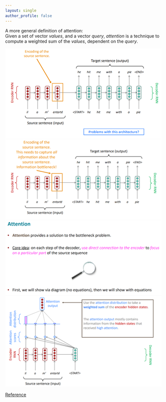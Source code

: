 ```yaml
---
layout: single
author_profile: false
---
```


A more general definition of attention:  
Given a set of vector *values*, and a vector *query*, *attention* is a technique to compute a weighted sum of the *values*, dependent on the *query*.

![alt text](https://raw.githubusercontent.com/JingchaoZhang/JingchaoZhang.github.io/master/images/cs224n-lecture8/1.png)
![alt text](https://raw.githubusercontent.com/JingchaoZhang/JingchaoZhang.github.io/master/images/cs224n-lecture8/2.png)
![alt text](https://raw.githubusercontent.com/JingchaoZhang/JingchaoZhang.github.io/master/images/cs224n-lecture8/3.png)
![alt text](https://raw.githubusercontent.com/JingchaoZhang/JingchaoZhang.github.io/master/images/cs224n-lecture8/4.png)

[Reference](http://web.stanford.edu/class/cs224n/index.html#schedule)
